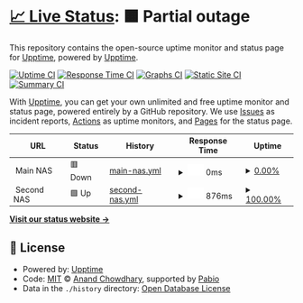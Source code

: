 # [📈 Live Status](https://upptime.github.io/upptime): <!--live status--> **🟧 Partial outage**

This repository contains the open-source uptime monitor and status page for [Upptime](https://upptime.js.org), powered by [Upptime](https://github.com/upptime/upptime).

[![Uptime CI](https://github.com/upptime/upptime/workflows/Uptime%20CI/badge.svg)](https://github.com/upptime/upptime/actions?query=workflow%3A%22Uptime+CI%22)
[![Response Time CI](https://github.com/upptime/upptime/workflows/Response%20Time%20CI/badge.svg)](https://github.com/upptime/upptime/actions?query=workflow%3A%22Response+Time+CI%22)
[![Graphs CI](https://github.com/upptime/upptime/workflows/Graphs%20CI/badge.svg)](https://github.com/upptime/upptime/actions?query=workflow%3A%22Graphs+CI%22)
[![Static Site CI](https://github.com/upptime/upptime/workflows/Static%20Site%20CI/badge.svg)](https://github.com/upptime/upptime/actions?query=workflow%3A%22Static+Site+CI%22)
[![Summary CI](https://github.com/upptime/upptime/workflows/Summary%20CI/badge.svg)](https://github.com/upptime/upptime/actions?query=workflow%3A%22Summary+CI%22)

With [Upptime](https://upptime.js.org), you can get your own unlimited and free uptime monitor and status page, powered entirely by a GitHub repository. We use [Issues](https://github.com/upptime/upptime/issues) as incident reports, [Actions](https://github.com/upptime/upptime/actions) as uptime monitors, and [Pages](https://upptime.github.io/upptime) for the status page.

<!--start: status pages-->
<!-- This summary is generated by Upptime (https://github.com/upptime/upptime) -->
<!-- Do not edit this manually, your changes will be overwritten -->
<!-- prettier-ignore -->
| URL | Status | History | Response Time | Uptime |
| --- | ------ | ------- | ------------- | ------ |
| <img alt="" src="https://icons.duckduckgo.com/ip3/null.ico" height="13"> Main NAS | 🟥 Down | [main-nas.yml](https://github.com/supporths/status/commits/HEAD/history/main-nas.yml) | <details><summary><img alt="Response time graph" src="./graphs/main-nas/response-time-week.png" height="20"> 0ms</summary><br><a href="https://upptime.github.io/upptime/history/main-nas"><img alt="Response time 578" src="https://img.shields.io/endpoint?url=https%3A%2F%2Fraw.githubusercontent.com%2Fsupporths%2Fstatus%2FHEAD%2Fapi%2Fmain-nas%2Fresponse-time.json"></a><br><a href="https://upptime.github.io/upptime/history/main-nas"><img alt="24-hour response time 0" src="https://img.shields.io/endpoint?url=https%3A%2F%2Fraw.githubusercontent.com%2Fsupporths%2Fstatus%2FHEAD%2Fapi%2Fmain-nas%2Fresponse-time-day.json"></a><br><a href="https://upptime.github.io/upptime/history/main-nas"><img alt="7-day response time 0" src="https://img.shields.io/endpoint?url=https%3A%2F%2Fraw.githubusercontent.com%2Fsupporths%2Fstatus%2FHEAD%2Fapi%2Fmain-nas%2Fresponse-time-week.json"></a><br><a href="https://upptime.github.io/upptime/history/main-nas"><img alt="30-day response time 557" src="https://img.shields.io/endpoint?url=https%3A%2F%2Fraw.githubusercontent.com%2Fsupporths%2Fstatus%2FHEAD%2Fapi%2Fmain-nas%2Fresponse-time-month.json"></a><br><a href="https://upptime.github.io/upptime/history/main-nas"><img alt="1-year response time 578" src="https://img.shields.io/endpoint?url=https%3A%2F%2Fraw.githubusercontent.com%2Fsupporths%2Fstatus%2FHEAD%2Fapi%2Fmain-nas%2Fresponse-time-year.json"></a></details> | <details><summary><a href="https://upptime.github.io/upptime/history/main-nas">0.00%</a></summary><a href="https://upptime.github.io/upptime/history/main-nas"><img alt="All-time uptime 64.70%" src="https://img.shields.io/endpoint?url=https%3A%2F%2Fraw.githubusercontent.com%2Fsupporths%2Fstatus%2FHEAD%2Fapi%2Fmain-nas%2Fuptime.json"></a><br><a href="https://upptime.github.io/upptime/history/main-nas"><img alt="24-hour uptime 0.00%" src="https://img.shields.io/endpoint?url=https%3A%2F%2Fraw.githubusercontent.com%2Fsupporths%2Fstatus%2FHEAD%2Fapi%2Fmain-nas%2Fuptime-day.json"></a><br><a href="https://upptime.github.io/upptime/history/main-nas"><img alt="7-day uptime 0.00%" src="https://img.shields.io/endpoint?url=https%3A%2F%2Fraw.githubusercontent.com%2Fsupporths%2Fstatus%2FHEAD%2Fapi%2Fmain-nas%2Fuptime-week.json"></a><br><a href="https://upptime.github.io/upptime/history/main-nas"><img alt="30-day uptime 62.73%" src="https://img.shields.io/endpoint?url=https%3A%2F%2Fraw.githubusercontent.com%2Fsupporths%2Fstatus%2FHEAD%2Fapi%2Fmain-nas%2Fuptime-month.json"></a><br><a href="https://upptime.github.io/upptime/history/main-nas"><img alt="1-year uptime 64.70%" src="https://img.shields.io/endpoint?url=https%3A%2F%2Fraw.githubusercontent.com%2Fsupporths%2Fstatus%2FHEAD%2Fapi%2Fmain-nas%2Fuptime-year.json"></a></details>
| <img alt="" src="https://icons.duckduckgo.com/ip3/null.ico" height="13"> Second NAS | 🟩 Up | [second-nas.yml](https://github.com/supporths/status/commits/HEAD/history/second-nas.yml) | <details><summary><img alt="Response time graph" src="./graphs/second-nas/response-time-week.png" height="20"> 876ms</summary><br><a href="https://upptime.github.io/upptime/history/second-nas"><img alt="Response time 2059" src="https://img.shields.io/endpoint?url=https%3A%2F%2Fraw.githubusercontent.com%2Fsupporths%2Fstatus%2FHEAD%2Fapi%2Fsecond-nas%2Fresponse-time.json"></a><br><a href="https://upptime.github.io/upptime/history/second-nas"><img alt="24-hour response time 674" src="https://img.shields.io/endpoint?url=https%3A%2F%2Fraw.githubusercontent.com%2Fsupporths%2Fstatus%2FHEAD%2Fapi%2Fsecond-nas%2Fresponse-time-day.json"></a><br><a href="https://upptime.github.io/upptime/history/second-nas"><img alt="7-day response time 876" src="https://img.shields.io/endpoint?url=https%3A%2F%2Fraw.githubusercontent.com%2Fsupporths%2Fstatus%2FHEAD%2Fapi%2Fsecond-nas%2Fresponse-time-week.json"></a><br><a href="https://upptime.github.io/upptime/history/second-nas"><img alt="30-day response time 1712" src="https://img.shields.io/endpoint?url=https%3A%2F%2Fraw.githubusercontent.com%2Fsupporths%2Fstatus%2FHEAD%2Fapi%2Fsecond-nas%2Fresponse-time-month.json"></a><br><a href="https://upptime.github.io/upptime/history/second-nas"><img alt="1-year response time 2059" src="https://img.shields.io/endpoint?url=https%3A%2F%2Fraw.githubusercontent.com%2Fsupporths%2Fstatus%2FHEAD%2Fapi%2Fsecond-nas%2Fresponse-time-year.json"></a></details> | <details><summary><a href="https://upptime.github.io/upptime/history/second-nas">100.00%</a></summary><a href="https://upptime.github.io/upptime/history/second-nas"><img alt="All-time uptime 91.60%" src="https://img.shields.io/endpoint?url=https%3A%2F%2Fraw.githubusercontent.com%2Fsupporths%2Fstatus%2FHEAD%2Fapi%2Fsecond-nas%2Fuptime.json"></a><br><a href="https://upptime.github.io/upptime/history/second-nas"><img alt="24-hour uptime 100.00%" src="https://img.shields.io/endpoint?url=https%3A%2F%2Fraw.githubusercontent.com%2Fsupporths%2Fstatus%2FHEAD%2Fapi%2Fsecond-nas%2Fuptime-day.json"></a><br><a href="https://upptime.github.io/upptime/history/second-nas"><img alt="7-day uptime 100.00%" src="https://img.shields.io/endpoint?url=https%3A%2F%2Fraw.githubusercontent.com%2Fsupporths%2Fstatus%2FHEAD%2Fapi%2Fsecond-nas%2Fuptime-week.json"></a><br><a href="https://upptime.github.io/upptime/history/second-nas"><img alt="30-day uptime 92.30%" src="https://img.shields.io/endpoint?url=https%3A%2F%2Fraw.githubusercontent.com%2Fsupporths%2Fstatus%2FHEAD%2Fapi%2Fsecond-nas%2Fuptime-month.json"></a><br><a href="https://upptime.github.io/upptime/history/second-nas"><img alt="1-year uptime 91.60%" src="https://img.shields.io/endpoint?url=https%3A%2F%2Fraw.githubusercontent.com%2Fsupporths%2Fstatus%2FHEAD%2Fapi%2Fsecond-nas%2Fuptime-year.json"></a></details>

<!--end: status pages-->

[**Visit our status website →**](https://upptime.github.io/upptime)

## 📄 License

- Powered by: [Upptime](https://github.com/upptime/upptime)
- Code: [MIT](./LICENSE) © [Anand Chowdhary](https://anandchowdhary.com), supported by [Pabio](https://pabio.com)
- Data in the `./history` directory: [Open Database License](https://opendatacommons.org/licenses/odbl/1-0/)
